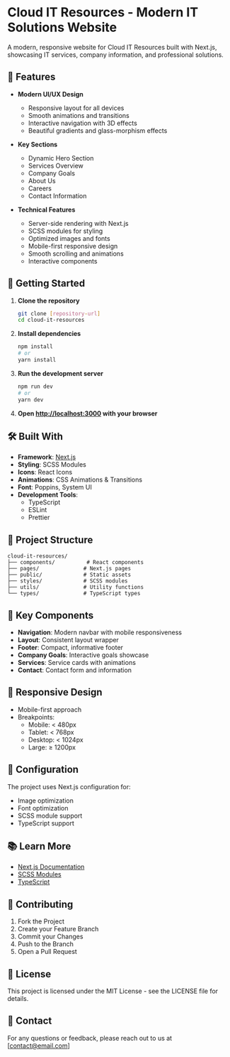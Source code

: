 # Cloud IT Resources - Modern IT Solutions Website

A modern, responsive website for Cloud IT Resources built with Next.js, showcasing IT services, company information, and professional solutions.

## 🌟 Features

- **Modern UI/UX Design**
  - Responsive layout for all devices
  - Smooth animations and transitions
  - Interactive navigation with 3D effects
  - Beautiful gradients and glass-morphism effects

- **Key Sections**
  - Dynamic Hero Section
  - Services Overview
  - Company Goals
  - About Us
  - Careers
  - Contact Information

- **Technical Features**
  - Server-side rendering with Next.js
  - SCSS modules for styling
  - Optimized images and fonts
  - Mobile-first responsive design
  - Smooth scrolling and animations
  - Interactive components

## 🚀 Getting Started

1. **Clone the repository**
   ```bash
   git clone [repository-url]
   cd cloud-it-resources
   ```

2. **Install dependencies**
   ```bash
   npm install
   # or
   yarn install
   ```

3. **Run the development server**
   ```bash
   npm run dev
   # or
   yarn dev
   ```

4. **Open [http://localhost:3000](http://localhost:3000) with your browser**

## 🛠️ Built With

- **Framework**: [Next.js](https://nextjs.org)
- **Styling**: SCSS Modules
- **Icons**: React Icons
- **Animations**: CSS Animations & Transitions
- **Font**: Poppins, System UI
- **Development Tools**:
  - TypeScript
  - ESLint
  - Prettier

## 📁 Project Structure

```
cloud-it-resources/
├── components/          # React components
├── pages/              # Next.js pages
├── public/             # Static assets
├── styles/             # SCSS modules
├── utils/              # Utility functions
└── types/              # TypeScript types
```

## 🎨 Key Components

- **Navigation**: Modern navbar with mobile responsiveness
- **Layout**: Consistent layout wrapper
- **Footer**: Compact, informative footer
- **Company Goals**: Interactive goals showcase
- **Services**: Service cards with animations
- **Contact**: Contact form and information

## 📱 Responsive Design

- Mobile-first approach
- Breakpoints:
  - Mobile: < 480px
  - Tablet: < 768px
  - Desktop: < 1024px
  - Large: ≥ 1200px

## 🔧 Configuration

The project uses Next.js configuration for:
- Image optimization
- Font optimization
- SCSS module support
- TypeScript support

## 📚 Learn More

- [Next.js Documentation](https://nextjs.org/docs)
- [SCSS Modules](https://github.com/css-modules/css-modules)
- [TypeScript](https://www.typescriptlang.org/docs)

## 🤝 Contributing

1. Fork the Project
2. Create your Feature Branch
3. Commit your Changes
4. Push to the Branch
5. Open a Pull Request

## 📄 License

This project is licensed under the MIT License - see the LICENSE file for details.

## 👥 Contact

For any questions or feedback, please reach out to us at [contact@email.com]
